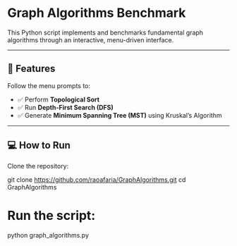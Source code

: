 # Graph Algorithms Benchmark

This Python script implements and benchmarks fundamental graph algorithms through an interactive, menu-driven interface.

---

## 📌 Features

Follow the menu prompts to:

- ✅ Perform **Topological Sort**
- ✅ Run **Depth-First Search (DFS)**
- ✅ Generate **Minimum Spanning Tree (MST)** using Kruskal’s Algorithm

---

## 💻 How to Run

Clone the repository:

git clone https://github.com/raoafaria/GraphAlgorithms.git
cd GraphAlgorithms

# Run the script:

python graph_algorithms.py

